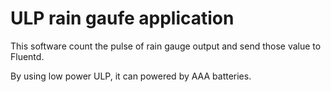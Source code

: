 # ULP rain gaufe application

This software count the pulse of rain gauge output and send those value to
Fluentd.

By using low power ULP, it can powered by AAA batteries.


 
